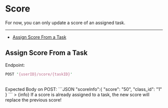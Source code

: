 # Score  
For now, you can only update a score of an assigned task.
<br/>

---

- [Assign Score From a Task](/{{route}}/{{version}}/account#section-1)

<a id="section-1"></a>
## Assign Score From a Task
Endpoint:
```perl
POST '{userID}/score/{taskID}'
```
<br/>
Expected Body on POST:
```JSON
"scoreInfo":{
	"score": "50",
	"class_id": "1"
}
```
> {info} If a score is already assigned to a task, the new score will replace the previous score!


